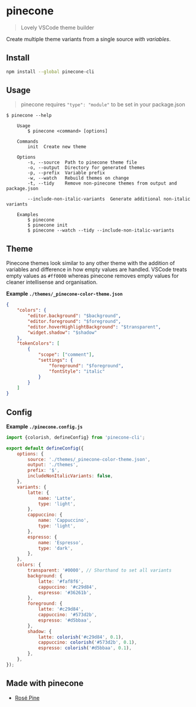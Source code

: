 # pinecone

> Lovely VSCode theme builder

Create multiple theme variants from a single source _with variables_.

## Install

```sh
npm install --global pinecone-cli
```

## Usage

> pinecone requires `"type": "module"` to be set in your package.json

```
$ pinecone --help

	Usage
		$ pinecone <command> [options]

	Commands
		init  Create new theme

	Options
		-s, --source  Path to pinecone theme file
		-o, --output  Directory for generated themes
		-p, --prefix  Variable prefix
		-w, --watch   Rebuild themes on change
		-t, --tidy    Remove non-pinecone themes from output and package.json

		--include-non-italic-variants  Generate additional non-italic variants

	Examples
		$ pinecone
		$ pinecone init
		$ pinecone --watch --tidy --include-non-italic-variants
```

## Theme

Pinecone themes look similar to any other theme with the addition of variables and difference in how empty values are handled. VSCode treats empty values as `#ff0000` whereas pinecone removes empty values for cleaner intellisense and organisation.

**Example `./themes/_pinecone-color-theme.json`**

```json
{
	"colors": {
		"editor.background": "$background",
		"editor.foreground": "$foreground",
		"editor.hoverHighlightBackground": "$transparent",
		"widget.shadow": "$shadow"
	},
	"tokenColors": [
		{
			"scope": ["comment"],
			"settings": {
				"foreground": "$foreground",
				"fontStyle": "italic"
			}
		}
	]
}
```

## Config

**Example `./pinecone.config.js`**

```js
import {colorish, defineConfig} from 'pinecone-cli';

export default defineConfig({
	options: {
		source: './themes/_pinecone-color-theme.json',
		output: './themes',
		prefix: '$',
		includeNonItalicVariants: false,
	},
	variants: {
		latte: {
			name: 'Latte',
			type: 'light',
		},
		cappuccino: {
			name: 'Cappuccino',
			type: 'light',
		},
		espresso: {
			name: 'Espresso',
			type: 'dark',
		},
	},
	colors: {
		transparent: '#0000', // Shorthand to set all variants
		background: {
			latte: '#faf8f6',
			cappuccino: '#c29d84',
			espresso: '#36261b',
		},
		foreground: {
			latte: '#c29d84',
			cappuccino: '#573d2b',
			espresso: '#d5bbaa',
		},
		shadow: {
			latte: colorish('#c29d84', 0.1),
			cappuccino: colorish('#573d2b', 0.1),
			espresso: colorish('#d5bbaa', 0.1),
		},
	},
});
```

## Made with pinecone

- [Rosé Pine](https://github.com/rose-pine/vscode)
